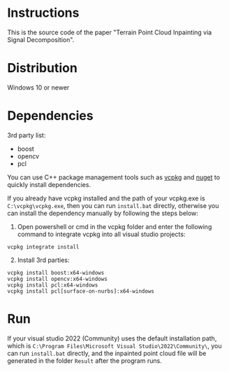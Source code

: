 # Instructions

This is the source code of the paper "Terrain Point Cloud Inpainting via Signal Decomposition".

# Distribution

Windows 10 or newer

# Dependencies

3rd party list:

* boost
* opencv
* pcl

You can use C++ package management tools such as [vcpkg](https://vcpkg.io/en/) and [nuget](https://www.nuget.org/) to quickly install dependencies.

If you already have vcpkg installed and the path of your vcpkg.exe is ```C:\vcpkg\vcpkg.exe```, then you can run ```install.bat``` directly, otherwise you can install the dependency manually by following the steps below:

1. Open powershell or cmd in the vcpkg folder and enter the following command to integrate vcpkg into all visual studio projects:

``` 
vcpkg integrate install
```

2. Install 3rd parties:

``` 
vcpkg install boost:x64-windows 
vcpkg install opencv:x64-windows 
vcpkg install pcl:x64-windows 
vcpkg install pcl[surface-on-nurbs]:x64-windows 
```

# Run

If your visual studio 2022 (Community) uses the default installation path, which is ```C:\Program Files\Microsoft Visual Studio\2022\Community\```, you can run ```install.bat``` directly, and the inpainted point cloud file will be generated in the folder ```Result``` after the program runs.

